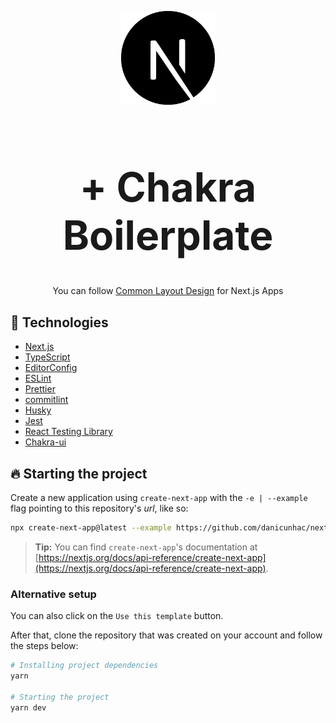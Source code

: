 <p align="center"><img width="150px" src="public/next-js-logo.svg" />
<h1 align="center" style="font-size: 64px;">+ Chakra Boilerplate</h1>
</p>

<p align="center">You can follow <a href="https://www.notion.so/Common-Layout-Design-382603a09b23437eb344629c254e40d6">Common Layout Design</a> for Next.js Apps</p>

## 🚀 Technologies

- [Next.js](https://nextjs.org)
- [TypeScript](https://www.typescriptlang.org)
- [EditorConfig](https://editorconfig.org)
- [ESLint](https://eslint.org)
- [Prettier](https://prettier.io)
- [commitlint](https://commitlint.js.org)
- [Husky](https://typicode.github.io/husky)
- [Jest](https://jestjs.io/)
- [React Testing Library](https://testing-library.com/)
- [Chakra-ui](https://chakra-ui.com/)

## 🔥️ Starting the project

Create a new application using `create-next-app` with the `-e | --example` flag pointing to this repository's _url_, like so:

```bash
npx create-next-app@latest --example https://github.com/danicunhac/next-chraka
```

> **Tip:** You can find `create-next-app`'s documentation at [https://nextjs.org/docs/api-reference/create-next-app](https://nextjs.org/docs/api-reference/create-next-app).

### Alternative setup

You can also click on the `Use this template` button.

After that, clone the repository that was created on your account and follow the steps below:

```bash
# Installing project dependencies
yarn

# Starting the project
yarn dev
```
